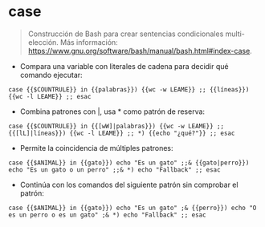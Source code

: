 # case

> Construcción de Bash para crear sentencias condicionales multi-elección.
> Más información: <https://www.gnu.org/software/bash/manual/bash.html#index-case>.

- Compara una variable con literales de cadena para decidir qué comando ejecutar:

`case {{$COUNTRULE}} in {{palabras}}) {{wc -w LEAME}} ;; {{líneas}}) {{wc -l LEAME}} ;; esac`

- Combina patrones con |, usa * como patrón de reserva:

`case {{$COUNTRULE}} in {{[wW]|palabras}}) {{wc -w LEAME}} ;; {{[lL]|líneas}}) {{wc -l LEAME}} ;; *) {{echo "¿qué?"}} ;; esac`

- Permite la coincidencia de múltiples patrones:

`case {{$ANIMAL}} in {{gato}}) echo "Es un gato" ;;& {{gato|perro}}) echo "Es un gato o un perro" ;;& *) echo "Fallback" ;; esac`

- Continúa con los comandos del siguiente patrón sin comprobar el patrón:

`case {{$ANIMAL}} in {{gato}}) echo "Es un gato" ;& {{perro}}) echo "O es un perro o es un gato" ;& *) echo "Fallback" ;; esac`
